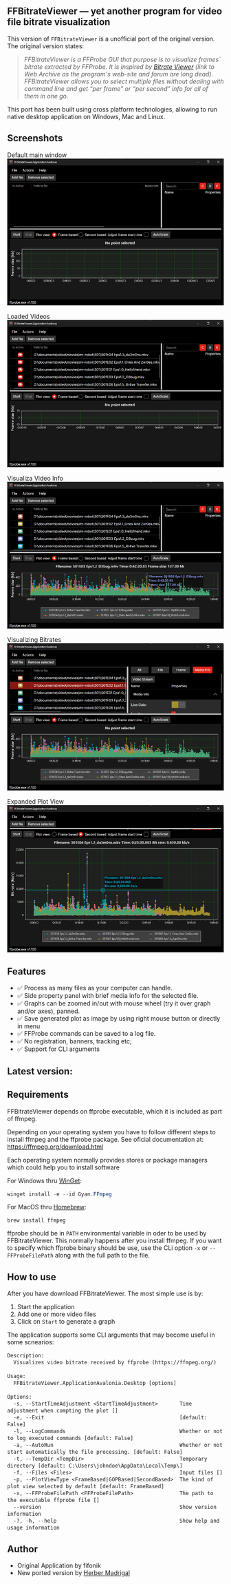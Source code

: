 ## FFBitrateViewer — yet another program for video file bitrate visualization

This version of `FFBitrateViewer` is a unofficial port of the original version. The original version states:

> _FFBitrateViewer is a FFProbe GUI that purpose is to visualize frames` bitrate extracted by FFProbe.
It is inspired by [Bitrate Viewer](https://web.archive.org/web/20160730053853/http://www.winhoros.de/docs/bitrate-viewer/) (link to Web Archive as the program's web-site and forum are long dead).
FFBitrateViewer allows you to select multiple files without dealing with command line and get “per frame” or “per second” info for all of them in one go._

This port has been built using cross platform technologies, allowing to run native desktop application on Windows, Mac and Linux.


## Screenshots

Default main window
![alt](docs/assets/main-window-00-min.png)

Loaded Videos
![alt](docs/assets/main-window-01-min.png)

Visualiza Video Info
![alt](docs/assets/main-window-02-min.png)

Visualizing Bitrates
![alt](docs/assets/main-window-03-min.png)

Expanded Plot View
![alt](docs/assets/main-window-04-min.png)

## Features

- ✅ Process as many files as your computer can handle.
- ✅ Side property panel with brief media info for the selected file.
- ✅ Graphs can be zoomed in/out with mouse wheel (try it over graph and/or axes), panned.
- ✅ Save generated plot as image by using right mouse button or directly in menu
- ✅ FFProbe commands can be saved to a log file.
- ✅ No registration, banners, tracking etc;
- ✅ Support for CLI arguments
<!-- - ⛔ Easy to use UI: files can be added with file chooser or dropped from Windows Explorer, files can be re-ordered using Drag & Drop; -->

<!--
- Free;
- **Open Source** ([MIT License](LICENSE.txt)).
-->

## Latest version:
<!-- - Latest Beta: [0.8.0 beta 2](https://github.com/fifonik/FFBitrateViewer/releases/tag/v0.8.0-beta.2) -->


## Requirements

FFBitrateViewer depends on ffprobe executable, which it is included as part of ffmpeg.

Depending on your operating system you have to follow different steps to install ffmpeg and the ffprobe package. See oficial documentation at: https://ffmpeg.org/download.html

Each operating system normally provides stores or package managers which could help you to install software

For Windows thru [WinGet](https://winget.run/pkg/Gyan/FFmpeg):
```powershell
winget install -e --id Gyan.FFmpeg
```

For MacOS thru [Homebrew](https://formulae.brew.sh/formula/ffmpeg):
```shell
brew install ffmpeg
```

ffprobe should be in `PATH` environmental variable in oder to be used by FFBitrateViewer. This normally happens after you install ffmpeg. If you want to specify which ffprobe binary should be use, use the CLi option `-x` or `--FFProbeFilePath` along with the full path to the file.

<!--
Add notes on supported OS and required runtime
-->
## How to use

After you have download FFBitrateViewer. The most simple use is by:

1. Start the application
1. Add one or more video files
1. Click on `Start` to generate a graph

The application supports some CLI arguments that may become useful in some scnearios:

```log
Description:
  Visualizes video bitrate received by ffprobe (https://ffmpeg.org/)

Usage:
  FFBitrateViewer.ApplicationAvalonia.Desktop [options]

Options:
  -s, --StartTimeAdjustment <StartTimeAdjustment>       Time adjustment when compting the plot []
  -e, --Exit                                            [default: False]
  -l, --LogCommands                                     Whether or not to log executed commands [default: False]
  -a, --AutoRun                                         Whether or not start automatically the file processing. [default: False]
  -t, --TempDir <TempDir>                               Temporary directory [default: C:\Users\johndoe\AppData\Local\Temp\]
  -f, --Files <Files>                                   Input files []
  -p, --PlotViewType <FrameBased|GOPBased|SecondBased>  The kind of plot view selected by default [default: FrameBased]
  -x, --FFProbeFilePath <FFProbeFilePath>               The path to the executable ffprobe file []
  --version                                             Show version information
  -?, -h, --help                                        Show help and usage information
```
<!-- - Unpack into a folder;
- Put FFProbe.exe (and accompanied dll files if you use shared build) into the program folder or make it available through system %PATH%;
- Run the program;
- Use UI to add files;
- Click “Start” button. -->

<!--
## Troubleshooting
- Close FFBitrateViewer and delete `FFBitrateViewer.log`;
- Run the program with option `-log-level=debug`;
- Add file;
- Click “Start” button;
- Take screenshot (Alt+PrnScr or Win+Shift+S and paste it into image editor and save as PNG);
- Close the program;
- Analyze `FFBitrateViewer.log`. You can try to run the ffprobe command directly;
- Upload archived `FFBitrateViewer.log` with screenshot to dropbox (or similar) and share the link. -->


## Author
- Original Application by fifonik
- New ported version by [Herber Madrigal](mailto:hfmad@hotmail.com)

